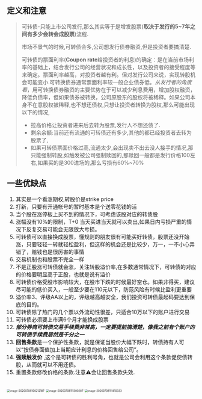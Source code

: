 ## 定义和注意

> 可转债-只能上市公司发行,那么其实等于是增发股票(**取决于发行的5~7年之间有多少会转会成股票**)流程.
>
> 市场不景气的时候,可转债会多,公司想发行债券融资,但是投资者要搞清楚.
>
> 可转债的票面利率(**Coupon rate**给投资者的利息)的确定：是在当前市场利率的基础上，结合发行公司的经营状况和成长性，以及投资者的接受程度等来确定。票面利率越高，对投资者越有利。但对发行公司来说，实现转股机会可能变小.可转换债券通常票面利率较一般企业债券低。*从发行者的角度看*，用可转换债券融资的主要优势在于可以减少利息费用，增加股权融资，降低负债率，但如果债券被转换，公司原股东的股权将被稀释。如果公司本身不在意股权被稀释,也不想还债权,只想让投资者转换为股权,那么可能出现以下的情况,
>
> - 拉高价格让投资者进来后去转为股票,发行人不想还债了.
> - 剩余余额:当前还有流通的可转债还有多少,其他的都已经投资者去转为股票了,
> - 如果可转债票面价格过高,流通太少,会出现卖不出去没人接手的情况,那只能强制转股,如触发被公司强制赎回的,那赎回一般都是发行价格100左右,如果买的是300进场的,那么亏损有60%~70%

## 一些优缺点

1. 其实是一个看涨期权,转股价是strike price 
2. 打新，只要有开通帐号的暂时基本是个送零花钱的活
3. 当个股在涨停板上买不到的情况下，可考虑该股对应的转债股 
4. 涨幅没有10%的限制，T+0 当天买进当天就可以卖出,如果日内亏损严重的情况下反复交易可能会无限放大亏损。
5. 可转债可以直接换成股票，懂规则的朋友很有可能买好转债，股票还没开始涨，只要轻轻一转就轻松盈利，但这样的机会还是比较少，万一，一不小心弄错了，赔钱也是很厉害的事情
6. 交易机制也和股票不完全一样
7. 不是正股涨可转债就会涨，关注转股溢价率,在多数通常情况下，可转债的对应的价格要明显高于正股，也就是说有溢价
8. 可转债价格受股市影响较大，在股市下跌的时候最好空仓。如果非得买，建议尽可能的低价买入，一般至少要在110元以下，防范风险有时候比盈利更重要
9. 溢价率3、评级AA以上的，评级越高越安全，我们投资可转债最起码要达到保底的目的。
10. 可转债除了热门的几个票以外流动性很差，只适合10万以下的账户进行交易
11. 可转债必须要上市满6个月才能换成股票
12. ***部分券商可转债交易手续费非常高，一定要提前搞清楚，像我之前有个账户的可转债手续费居然是千分之一***
13. **回售条款**是一个保护性条款，就是保证当股价大幅下跌时，转债持有人可以“按债券面值加上当期应计利息的价格回售给公司”。
14. **强赎触发价** ,这个是可转债的胜利号角，也就是公司会利用这个条款促使债转股，从而就可以不用还债。
15. 重置条款修改价格的条款.注意⚠️会让回售条款失效.



## 

<img src="/Users/yaocz/Library/Application Support/typora-user-images/image-20200708100212187.png" alt="image-20200708100212187" style="zoom:50%;" />

<img src="/Users/yaocz/Library/Application Support/typora-user-images/image-20200708111300287.png" alt="image-20200708111300287" style="zoom:50%;" />



<img src="/Users/yaocz/Library/Application Support/typora-user-images/image-20200708111410333.png" alt="image-20200708111410333" style="zoom:50%;" />